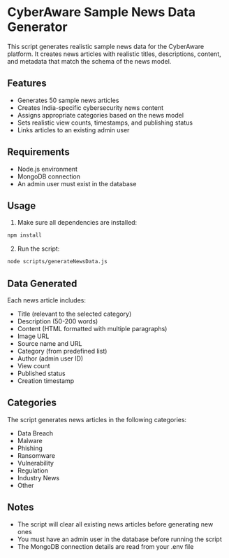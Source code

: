 # CyberAware Sample News Data Generator

This script generates realistic sample news data for the CyberAware platform. It creates news articles with realistic titles, descriptions, content, and metadata that match the schema of the news model.

## Features

- Generates 50 sample news articles
- Creates India-specific cybersecurity news content
- Assigns appropriate categories based on the news model
- Sets realistic view counts, timestamps, and publishing status
- Links articles to an existing admin user

## Requirements

- Node.js environment
- MongoDB connection
- An admin user must exist in the database

## Usage

1. Make sure all dependencies are installed:

```bash
npm install
```

2. Run the script:

```bash
node scripts/generateNewsData.js
```

## Data Generated

Each news article includes:
- Title (relevant to the selected category)
- Description (50-200 words)
- Content (HTML formatted with multiple paragraphs)
- Image URL
- Source name and URL
- Category (from predefined list)
- Author (admin user ID)
- View count
- Published status
- Creation timestamp

## Categories

The script generates news articles in the following categories:
- Data Breach
- Malware
- Phishing
- Ransomware
- Vulnerability
- Regulation
- Industry News
- Other

## Notes

- The script will clear all existing news articles before generating new ones
- You must have an admin user in the database before running the script
- The MongoDB connection details are read from your .env file
